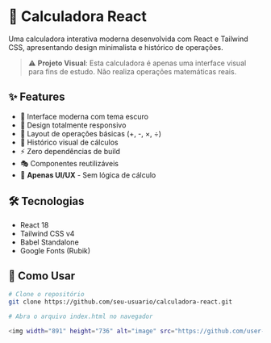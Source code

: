 # 🧮 Calculadora React

Uma calculadora interativa moderna desenvolvida com React e Tailwind CSS, apresentando design minimalista e histórico de operações.

> ⚠️ **Projeto Visual**: Esta calculadora é apenas uma interface visual para fins de estudo. Não realiza operações matemáticas reais.

## ✨ Features

- 🎨 Interface moderna com tema escuro
- 📱 Design totalmente responsivo
- 🔢 Layout de operações básicas (+, -, ×, ÷)
- 📝 Histórico visual de cálculos
- ⚡ Zero dependências de build
- 🎭 Componentes reutilizáveis
- 🎯 **Apenas UI/UX** - Sem lógica de cálculo

## 🛠️ Tecnologias

- React 18
- Tailwind CSS v4
- Babel Standalone
- Google Fonts (Rubik)

## 🚀 Como Usar

```bash
# Clone o repositório
git clone https://github.com/seu-usuario/calculadora-react.git

# Abra o arquivo index.html no navegador

<img width="891" height="736" alt="image" src="https://github.com/user-attachments/assets/ba87bfb4-f7cc-4bda-9834-02970d0ed40c" />

